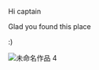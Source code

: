 Hi captain

Glad you found this place

:)

![未命名作品 4](https://cdn.jsdelivr.net/gh/AppleisTasty/PicGarage/tmp/%E6%9C%AA%E5%91%BD%E5%90%8D%E4%BD%9C%E5%93%81%204.png)

